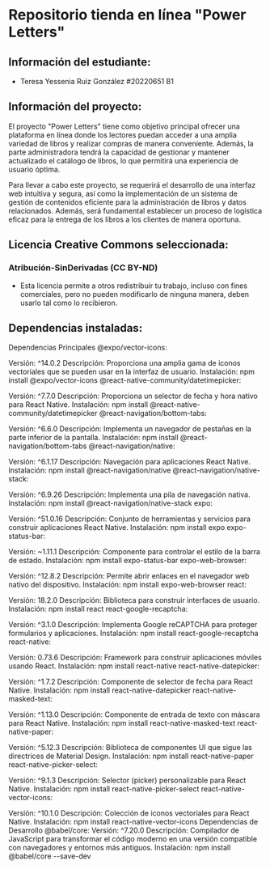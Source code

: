 ﻿# Repositorio tienda en línea "Power Letters"

## Información del estudiante:

* Teresa Yessenia Ruiz González #20220651 B1

## Información del proyecto:

El proyecto "Power Letters" tiene como objetivo principal ofrecer una plataforma en línea donde los lectores puedan acceder a una amplia variedad de libros y realizar compras de manera conveniente. Además, la parte administradora tendrá la capacidad de gestionar y mantener actualizado el catálogo de libros, lo que permitirá una experiencia de usuario óptima.

Para llevar a cabo este proyecto, se requerirá el desarrollo de una interfaz web intuitiva y segura, así como la implementación de un sistema de gestión de contenidos eficiente para la administración de libros y datos relacionados. Además, será fundamental establecer un proceso de logística eficaz para la entrega de los libros a los clientes de manera oportuna.

## Licencia Creative Commons seleccionada:
### Atribución-SinDerivadas (CC BY-ND)

* Esta licencia permite a otros redistribuir tu trabajo, incluso con fines comerciales, pero no pueden modificarlo de ninguna manera, deben usarlo tal como lo recibieron.

## Dependencias instaladas:

Dependencias Principales
@expo/vector-icons:

Versión: ^14.0.2
Descripción: Proporciona una amplia gama de iconos vectoriales que se pueden usar en la interfaz de usuario.
Instalación: npm install @expo/vector-icons
@react-native-community/datetimepicker:

Versión: ^7.7.0
Descripción: Proporciona un selector de fecha y hora nativo para React Native.
Instalación: npm install @react-native-community/datetimepicker
@react-navigation/bottom-tabs:

Versión: ^6.6.0
Descripción: Implementa un navegador de pestañas en la parte inferior de la pantalla.
Instalación: npm install @react-navigation/bottom-tabs
@react-navigation/native:

Versión: ^6.1.17
Descripción: Navegación para aplicaciones React Native.
Instalación: npm install @react-navigation/native
@react-navigation/native-stack:

Versión: ^6.9.26
Descripción: Implementa una pila de navegación nativa.
Instalación: npm install @react-navigation/native-stack
expo:

Versión: ^51.0.16
Descripción: Conjunto de herramientas y servicios para construir aplicaciones React Native.
Instalación: npm install expo
expo-status-bar:

Versión: ~1.11.1
Descripción: Componente para controlar el estilo de la barra de estado.
Instalación: npm install expo-status-bar
expo-web-browser:

Versión: ^12.8.2
Descripción: Permite abrir enlaces en el navegador web nativo del dispositivo.
Instalación: npm install expo-web-browser
react:

Versión: 18.2.0
Descripción: Biblioteca para construir interfaces de usuario.
Instalación: npm install react
react-google-recaptcha:

Versión: ^3.1.0
Descripción: Implementa Google reCAPTCHA para proteger formularios y aplicaciones.
Instalación: npm install react-google-recaptcha
react-native:

Versión: 0.73.6
Descripción: Framework para construir aplicaciones móviles usando React.
Instalación: npm install react-native
react-native-datepicker:

Versión: ^1.7.2
Descripción: Componente de selector de fecha para React Native.
Instalación: npm install react-native-datepicker
react-native-masked-text:

Versión: ^1.13.0
Descripción: Componente de entrada de texto con máscara para React Native.
Instalación: npm install react-native-masked-text
react-native-paper:

Versión: ^5.12.3
Descripción: Biblioteca de componentes UI que sigue las directrices de Material Design.
Instalación: npm install react-native-paper
react-native-picker-select:

Versión: ^9.1.3
Descripción: Selector (picker) personalizable para React Native.
Instalación: npm install react-native-picker-select
react-native-vector-icons:

Versión: ^10.1.0
Descripción: Colección de iconos vectoriales para React Native.
Instalación: npm install react-native-vector-icons
Dependencias de Desarrollo
@babel/core:
Versión: ^7.20.0
Descripción: Compilador de JavaScript para transformar el código moderno en una versión compatible con navegadores y entornos más antiguos.
Instalación: npm install @babel/core --save-dev
